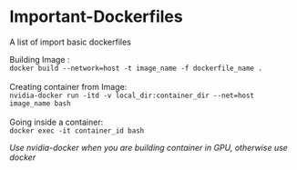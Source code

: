 # Important-Dockerfiles
A list of import basic dockerfiles 

Building Image : <br>
```docker build --network=host -t image_name -f dockerfile_name .```
<br><br>
Creating container from Image: <br>
```nvidia-docker run -itd -v local_dir:container_dir --net=host image_name bash```
<br><br>
Going inside a container:<br>
```docker exec -it container_id bash```


*Use nvidia-docker when you are building container in GPU, otherwise use docker*
